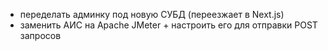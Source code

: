 * переделать админку под новую СУБД (переезжает в Next.js)
* заменить АИС на Apache JMeter + настроить его для отправки POST запросов